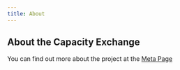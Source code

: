 ```yaml
---
title: About
---
```


## About the Capacity Exchange

You can find out more about the project at the <A HREF= "https://meta.wikimedia.org/wiki/The_Capacity_Exchange_initiative_-_cXc">Meta Page</A>
